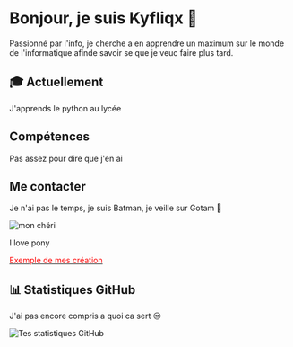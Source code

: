 # Bonjour, je suis Kyfliqx 👋

Passionné par l'info, je cherche a en apprendre un maximum sur le monde de l'informatique afinde savoir se que je veuc faire plus tard.

## 🎓 Actuellement

J'apprends le python au lycée 

##  Compétences

Pas assez pour dire que j'en ai 

##  Me contacter

Je n'ai pas le temps, je suis Batman, je veille sur Gotam 🦇

![mon chéri](https://www.google.com/url?sa=i&url=https%3A%2F%2Fwww.mangabox.be%2Fguide-des-mangas-seinen-adultes-top-10-des-incontournables-pour-les-amateurs-de-recits-matures%2F&psig=AOvVaw2fdkf-vBlbMUu7rBUYGVQu&ust=1725898567249000&source=images&cd=vfe&opi=89978449&ved=0CBQQjRxqFwoTCMjMta7fs4gDFQAAAAAdAAAAABAE) 

I love pony 

[<span style="color:red">Exemple de mes création </span>](https://www.youtube.com/watch?v=dQw4w9WgXcQ)

## 📊 Statistiques GitHub

J'ai pas encore compris a quoi ca sert 😒

![Tes statistiques GitHub](https://github-readme-stats.vercel.app/api?username=TonNomUtilisateurGitHub&show_icons=true&theme=radical)

